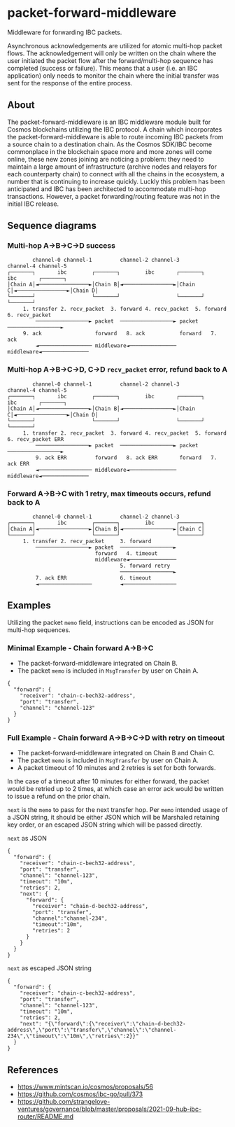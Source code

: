 # packet-forward-middleware
Middleware for forwarding IBC packets.

Asynchronous acknowledgements are utilized for atomic multi-hop packet flows. The acknowledgement will only be written on the chain where the user initiated the packet flow after the forward/multi-hop sequence has completed (success or failure). This means that a user (i.e. an IBC application) only needs to monitor the chain where the initial transfer was sent for the response of the entire process.

## About

The packet-forward-middleware is an IBC middleware module built for Cosmos blockchains utilizing the IBC protocol. A chain which incorporates the 
packet-forward-middleware is able to route incoming IBC packets from a source chain to a destination chain. As the Cosmos SDK/IBC become commonplace in the 
blockchain space more and more zones will come online, these new zones joining are noticing a problem: they need to maintain a large amount of infrastructure 
(archive nodes and relayers for each counterparty chain) to connect with all the chains in the ecosystem, a number that is continuing to increase quickly. Luckly 
this problem has been anticipated and IBC has been architected to accommodate multi-hop transactions. However, a packet forwarding/routing feature was not in the 
initial IBC release. 

## Sequence diagrams

### Multi-hop A->B->C->D success
```
        channel-0 channel-1         channel-2 channel-3        channel-4 channel-5
┌───────┐       ibc        ┌───────┐        ibc       ┌───────┐        ibc       ┌───────┐
│Chain A│◄────────────────►│Chain B│◄────────────────►│Chain C│◄────────────────►│Chain D│
└───────┘                  └───────┘                  └───────┘                  └───────┘
     1. transfer 2. recv_packet  3. forward 4. recv_packet  5. forward 6. recv_packet
         ─────────────────► packet  ─────────────────► packet  ─────────────────►
     9. ack                 forward   8. ack           forward   7. ack  
         ◄───────────────── middleware◄─────────────── middleware◄───────────────
```

### Multi-hop A->B->C->D, C->D `recv_packet` error, refund back to A
```
        channel-0 channel-1         channel-2 channel-3        channel-4 channel-5
┌───────┐       ibc        ┌───────┐        ibc       ┌───────┐        ibc       ┌───────┐
│Chain A│◄────────────────►│Chain B│◄────────────────►│Chain C│◄────────────────►│Chain D│
└───────┘                  └───────┘                  └───────┘                  └───────┘
     1. transfer 2. recv_packet  3. forward 4. recv_packet  5. forward 6. recv_packet ERR
         ─────────────────► packet  ─────────────────► packet  ─────────────────►
         9. ack ERR         forward   8. ack ERR       forward   7. ack ERR
         ◄───────────────── middleware◄─────────────── middleware◄───────────────
```

### Forward A->B->C with 1 retry, max timeouts occurs, refund back to A
```
        channel-0 channel-1         channel-2 channel-3
┌───────┐       ibc        ┌───────┐        ibc       ┌───────┐
│Chain A│◄────────────────►│Chain B│◄────────────────►│Chain C│
└───────┘                  └───────┘                  └───────┘
     1. transfer 2. recv_packet     3. forward
         ─────────────────► packet  ─────────────────►
                            forward   4. timeout
                            middleware◄───────────────
                                    5. forward retry
                                    ─────────────────►
         7. ack ERR                 6. timeout
         ◄─────────────────         ◄─────────────────
```

## Examples

Utilizing the packet `memo` field, instructions can be encoded as JSON for multi-hop sequences.

### Minimal Example - Chain forward A->B->C

- The packet-forward-middleware integrated on Chain B.
- The packet `memo` is included in `MsgTransfer` by user on Chain A.

```
{
  "forward": {
    "receiver": "chain-c-bech32-address",
    "port": "transfer",
    "channel": "channel-123"
  }
}
```

### Full Example - Chain forward A->B->C->D with retry on timeout

- The packet-forward-middleware integrated on Chain B and Chain C.
- The packet `memo` is included in `MsgTransfer` by user on Chain A.
- A packet timeout of 10 minutes and 2 retries is set for both forwards. 

In the case of a timeout after 10 minutes for either forward, the packet would be retried up to 2 times, at which case an error ack would be written to issue a refund on the prior chain.

`next` is the `memo` to pass for the next transfer hop. Per `memo` intended usage of a JSON string, it should be either JSON which will be Marshaled retaining key order, or an escaped JSON string which will be passed directly.

`next` as JSON
```
{
  "forward": {
    "receiver": "chain-c-bech32-address",
    "port": "transfer",
    "channel": "channel-123",
    "timeout": "10m",
    "retries": 2,
    "next": {
      "forward": {
        "receiver": "chain-d-bech32-address",
        "port": "transfer",
        "channel":"channel-234",
        "timeout":"10m",
        "retries": 2
      }
    }
  }
}
```

`next` as escaped JSON string
```
{
  "forward": {
    "receiver": "chain-c-bech32-address",
    "port": "transfer",
    "channel": "channel-123",
    "timeout": "10m",
    "retries": 2,
    "next": "{\"forward\":{\"receiver\":\"chain-d-bech32-address\",\"port\":\"transfer\",\"channel\":\"channel-234\",\"timeout\":\"10m\",\"retries\":2}}"
  }
}
```

## References

- https://www.mintscan.io/cosmos/proposals/56
- https://github.com/cosmos/ibc-go/pull/373
- https://github.com/strangelove-ventures/governance/blob/master/proposals/2021-09-hub-ibc-router/README.md
